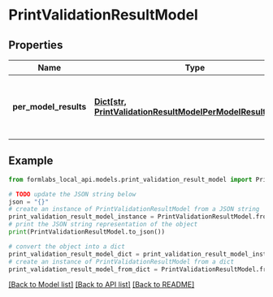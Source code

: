 # PrintValidationResultModel


## Properties

Name | Type | Description | Notes
------------ | ------------- | ------------- | -------------
**per_model_results** | [**Dict[str, PrintValidationResultModelPerModelResultsValue]**](PrintValidationResultModelPerModelResultsValue.md) | A map of model IDs to their print validation results. | [optional] 

## Example

```python
from formlabs_local_api.models.print_validation_result_model import PrintValidationResultModel

# TODO update the JSON string below
json = "{}"
# create an instance of PrintValidationResultModel from a JSON string
print_validation_result_model_instance = PrintValidationResultModel.from_json(json)
# print the JSON string representation of the object
print(PrintValidationResultModel.to_json())

# convert the object into a dict
print_validation_result_model_dict = print_validation_result_model_instance.to_dict()
# create an instance of PrintValidationResultModel from a dict
print_validation_result_model_from_dict = PrintValidationResultModel.from_dict(print_validation_result_model_dict)
```
[[Back to Model list]](../README.md#documentation-for-models) [[Back to API list]](../README.md#documentation-for-api-endpoints) [[Back to README]](../README.md)



